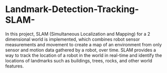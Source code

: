 # Landmark-Detection-Tracking-SLAM-

In this project, SLAM (Simultaneous Localization and Mapping) for a 2 dimensional world is implemented, which combines robot sensor measurements and movement to create a map of an environment from only sensor and motion data gathered by a robot, over time. SLAM provides a way to track the location of a robot in the world in real-time and identify the locations of landmarks such as buildings, trees, rocks, and other world features. 
